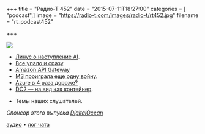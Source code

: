 +++
title = "Радио-Т 452"
date = "2015-07-11T18:27:00"
categories = [ "podcast",]
image = "https://radio-t.com/images/radio-t/rt452.jpg"
filename = "rt_podcast452"

+++

![](https://radio-t.com/images/radio-t/rt452.jpg)

* [Линус о наступление AI](http://gizmodo.com/linux-creator-linus-torvalds-laughs-at-the-ai-apocalyps-1716383135).
* [Все упало и сразу](http://arstechnica.com/security/2015/07/simultaneous-downing-of-ny-stock-exchange-united-and-wsj-com-rattle-nerves/).
* [Amazon API Gateway](https://aws.amazon.com/blogs/aws/amazon-api-gateway-build-and-run-scalable-application-backends/)
* [MS проиграла еще одну войну](http://www.wired.com/2015/07/microsoft-phone-job-cuts/).
* [Azure в 4 раза дороже?](http://prsm.tc/zuB9PL)
* [DC2 — на вид как контейнер](https://www.kickstarter.com/projects/dickhardt/dc2-desktop-container-computer-for-docker-containe).
- Темы наших слушателей.

_Спонсор этого выпуска [DigitalOcean](https://www.digitalocean.com)_

[аудио](https://cdn.radio-t.com/rt_podcast452.mp3) • [лог чата](http://chat.radio-t.com/logs/radio-t-452.html)
<audio src="https://cdn.radio-t.com/rt_podcast452.mp3" preload="none"></audio>

